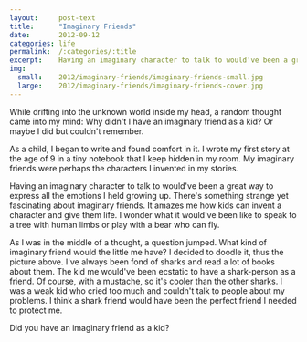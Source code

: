 ```yaml
---
layout:     post-text
title:      "Imaginary Friends"
date:       2012-09-12
categories: life
permalink:  /:categories/:title
excerpt:    Having an imaginary character to talk to would've been a great way to express all the emotions I held growing up
img:
  small:    2012/imaginary-friends/imaginary-friends-small.jpg
  large:    2012/imaginary-friends/imaginary-friends-cover.jpg
---
```


While drifting into the unknown world inside my head, a random thought came into my mind: Why didn't I have an imaginary friend as a kid? Or maybe I did but couldn't remember.

As a child, I began to write and found comfort in it. I wrote my first story at the age of 9 in a tiny notebook that I keep hidden in my room. My imaginary friends were perhaps the characters I invented in my stories.

Having an imaginary character to talk to would've been a great way to express all the emotions I held growing up. There's something strange yet fascinating about imaginary friends. It amazes me how kids can invent a character and give them life. I wonder what it would've been like to speak to a tree with human limbs or play with a bear who can fly.

As I was in the middle of a thought, a question jumped. What kind of imaginary friend would the little me have? I decided to doodle it, thus the picture above. I've always been fond of sharks and read a lot of books about them. The kid me would've been ecstatic to have a shark-person as a friend. Of course, with a mustache, so it's cooler than the other sharks. I was a weak kid who cried too much and couldn't talk to people about my problems. I think a shark friend would have been the perfect friend I needed to protect me.

Did you have an imaginary friend as a kid?
